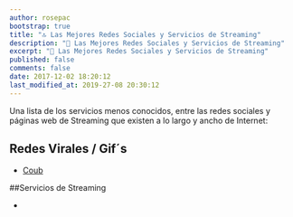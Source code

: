 ```yaml
---
author: rosepac
bootstrap: true
title: "🔝 Las Mejores Redes Sociales y Servicios de Streaming"
description: "💱 Las Mejores Redes Sociales y Servicios de Streaming"
excerpt: "💱 Las Mejores Redes Sociales y Servicios de Streaming"
published: false
comments: false
date: 2017-12-02 18:20:12
last_modified_at: 2019-27-08 20:30:12
---
```


Una lista de los servicios menos conocidos, entre las redes sociales y páginas web de Streaming que existen a lo largo y ancho de Internet:

## Redes Virales / Gif´s
- [Coub](https://coub.com)

##Servicios de Streaming
- []()